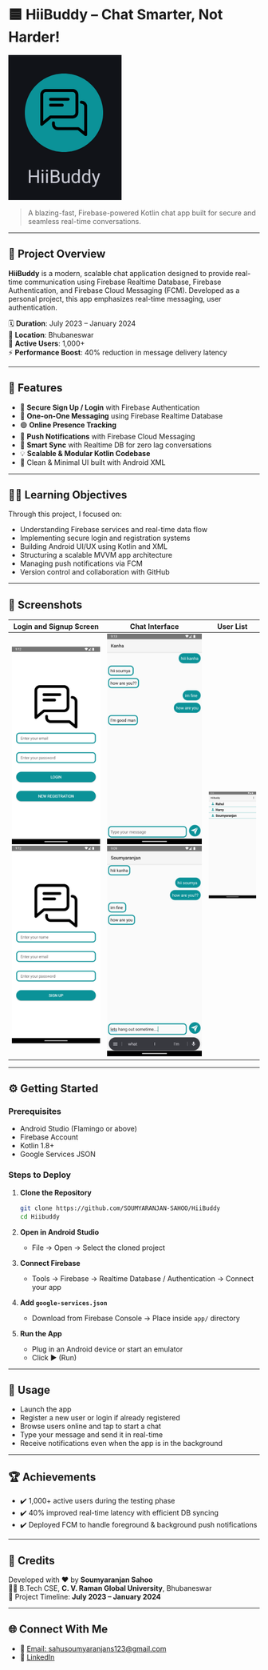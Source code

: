 
# 🟦 HiiBuddy – Chat Smarter, Not Harder!

![HiiBuddy Logo](https://github.com/SOUMYARANJAN-SAHOO/HiiBuddy/blob/main/Screenshots/applogo.png)

> A blazing-fast, Firebase-powered Kotlin chat app built for secure and seamless real-time conversations.

---

## 🚀 Project Overview

**HiiBuddy** is a modern, scalable chat application designed to provide real-time communication using Firebase Realtime Database, Firebase Authentication, and Firebase Cloud Messaging (FCM). Developed as a personal project, this app emphasizes real-time messaging, user authentication.

🗓️ **Duration**: July 2023 – January 2024  
📍 **Location**: Bhubaneswar  
👥 **Active Users**: 1,000+  
⚡ **Performance Boost**: 40% reduction in message delivery latency

---

## 📲 Features

- 🔐 **Secure Sign Up / Login** with Firebase Authentication
- 💬 **One-on-One Messaging** using Firebase Realtime Database
- 🟢 **Online Presence Tracking**
- 📲 **Push Notifications** with Firebase Cloud Messaging
- 🧠 **Smart Sync** with Realtime DB for zero lag conversations
- 💡 **Scalable & Modular Kotlin Codebase**
- 🎨 Clean & Minimal UI built with Android XML

---

## 🧑‍🏫 Learning Objectives

Through this project, I focused on:

- Understanding Firebase services and real-time data flow
- Implementing secure login and registration systems
- Building Android UI/UX using Kotlin and XML
- Structuring a scalable MVVM app architecture
- Managing push notifications via FCM
- Version control and collaboration with GitHub

---

## 📸 Screenshots

| Login and Signup Screen                                                                                                                                                                        | Chat Interface                                                                                                                                                                                | User List                                                                                         |
|------------------------------------------------------------------------------------------------------------------------------------------------------------------------------------------------|-----------------------------------------------------------------------------------------------------------------------------------------------------------------------------------------------|---------------------------------------------------------------------------------------------------|
| ![Login](https://github.com/SOUMYARANJAN-SAHOO/HiiBuddy/blob/main/Screenshots/loginscreen.png) ![Login](https://github.com/SOUMYARANJAN-SAHOO/HiiBuddy/blob/main/Screenshots/signupscreen.png) | ![Chat1](https://github.com/SOUMYARANJAN-SAHOO/HiiBuddy/blob/main/Screenshots/chatscreen1.png) ![Chat2](https://github.com/SOUMYARANJAN-SAHOO/HiiBuddy/blob/main/Screenshots/chatscreen2.png) | ![Users](https://github.com/SOUMYARANJAN-SAHOO/HiiBuddy/blob/main/Screenshots/userlistscreen.png) |

---

## ⚙️ Getting Started

### Prerequisites

- Android Studio (Flamingo or above)
- Firebase Account
- Kotlin 1.8+
- Google Services JSON

### Steps to Deploy

1. **Clone the Repository**
   ```bash
   git clone https://github.com/SOUMYARANJAN-SAHOO/HiiBuddy
   cd Hiibuddy
   ```

2. **Open in Android Studio**
    - File → Open → Select the cloned project

3. **Connect Firebase**
    - Tools → Firebase → Realtime Database / Authentication → Connect your app

4. **Add `google-services.json`**
    - Download from Firebase Console → Place inside `app/` directory

5. **Run the App**
    - Plug in an Android device or start an emulator
    - Click ▶️ (Run)

---

## 🧪 Usage

- Launch the app
- Register a new user or login if already registered
- Browse users online and tap to start a chat
- Type your message and send it in real-time
- Receive notifications even when the app is in the background

---

## 🏆 Achievements

- ✔️ 1,000+ active users during the testing phase
- ✔️ 40% improved real-time latency with efficient DB syncing
- ✔️ Deployed FCM to handle foreground & background push notifications

---

## 🤝 Credits

Developed with ❤️ by **Soumyaranjan Sahoo**  
👨‍🎓 B.Tech CSE, **C. V. Raman Global University**, Bhubaneswar  
📅 Project Timeline: **July 2023 – January 2024**

---

## 🌐 Connect With Me

- 📧 [Email: sahusoumyaranjans123@gmail.com](mailto:sahusoumyaranjans123@gmail.com)
- 💼 [LinkedIn](https://www.linkedin.com/in/sahoosoumyaranjan/)

